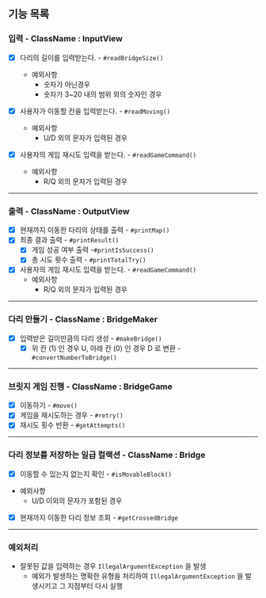 ## 기능 목록

### 입력 - ClassName : InputView
- [x] 다리의 길이를 입력받는다. - `#readBridgeSize()`
  - 예외사항
    - 숫자가 아닌경우
    - 숫자가 3~20 내의 범위 외의 숫자인 경우
    
- [x] 사용자가 이동할 칸을 입력받는다. - `#readMoving()`
  - 예외사항
    - U/D 외의 문자가 입력된 경우

- [x] 사용자의 게임 재시도 입력을 받는다. - `#readGameCommand()`
  - 예외사항
    - R/Q 외의 문자가 입력된 경우

---

### 출력 - ClassName : OutputView
- [x] 현재까지 이동한 다리의 상태를 출력 - `#printMap()`
- [x] 최종 결과 출력 - `#printResult()`
    - [x] 게임 성공 여부 출력 -`#printIsSuccess()`
    - [x] 총 시도 횟수 출력 - `#printTotalTry()`

- [x] 사용자의 게임 재시도 입력을 받는다. - `#readGameCommand()`
    - 예외사항
        - R/Q 외의 문자가 입력된 경우
      
---
        
### 다리 만들기 - ClassName : BridgeMaker
- [x] 입력받은 길이만큼의 다리 생성 - `#makeBridge()`
  - [x] 위 칸 (1) 인 경우 U, 아래 칸 (0) 인 경우 D 로 변환 - `#convertNumberToBridge()`

---

### 브릿지 게임 진행 - ClassName : BridgeGame
- [x] 이동하기 - `#move()`
- [x] 게임을 재시도하는 경우 - `#retry()`
- [x] 재시도 횟수 반환 - `#getAttempts()`

---

### 다리 정보를 저장하는 일급 컬랙션 - ClassName : Bridge
- [x] 이동할 수 있는지 없는지 확인 - `#isMovableBlock()`
- 예외사항
  - U/D 이외의 문자가 포함된 경우
- [x] 현재까지 이동한 다리 정보 조회 - `#getCrossedBridge`

---

### 예외처리
- 잘못된 값을 입력하는 경우 `IllegalArgumentException` 을 발생
  - 예외가 발생하는 명확한 유형을 처리하여 `IllegalArgumentException` 을 발생시키고 그 지점부터 다시 실행
